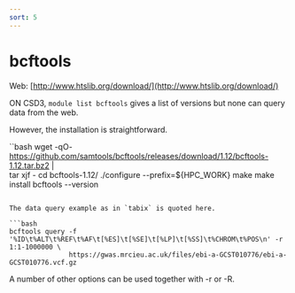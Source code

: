 ```yaml
---
sort: 5
---
```


# bcftools

Web: [http://www.htslib.org/download/](http://www.htslib.org/download/)

ON CSD3, `module list bcftools` gives a list of versions but none can query data from the web.

However, the installation is straightforward.

``bash
wget -qO- https://github.com/samtools/bcftools/releases/download/1.12/bcftools-1.12.tar.bz2 | \
tar xjf -
cd bcftools-1.12/
./configure --prefix=${HPC_WORK}
make
make install
bcftools --version

````

The data query example as in `tabix` is quoted here.

```bash
bcftools query -f '%ID\t%ALT\t%REF\t%AF\t[%ES]\t[%SE]\t[%LP]\t[%SS]\t%CHROM\t%POS\n' -r 1:1-1000000 \
               https://gwas.mrcieu.ac.uk/files/ebi-a-GCST010776/ebi-a-GCST010776.vcf.gz
````

A number of other options can be used together with -r or -R.
